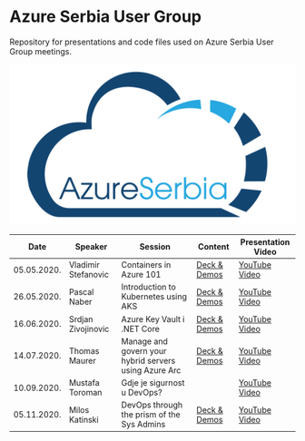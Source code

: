 # Azure Serbia User Group
Repository for presentations and code files used on Azure Serbia User Group meetings.

![Azure Serbia](azure-serbia.png)

|**Date**|**Speaker**|**Session**|**Content**|**Presentation Video**|
|-|-|-|-|-|
|05.05.2020.|Vladimir Stefanovic|Containers in Azure 101|[Deck & Demos](https://github.com/azure-serbia/user-group-meetings/blob/master/decks%20and%20demos/vladimir-stefanovic-containers-in-azure-101.zip?raw=true)|[YouTube Video](https://youtu.be/eqHIKMyD18U)|
|26.05.2020.|Pascal Naber|Introduction to Kubernetes using AKS|[Deck & Demos](https://github.com/azure-serbia/user-group-meetings/blob/master/decks%20and%20demos/pascal-naber-introduction-to-kubernetes-using-aks.pdf)|[YouTube Video](https://youtu.be/bbvj5Xg5St0)|
|16.06.2020.|Srdjan Zivojinovic|Azure Key Vault i .NET Core|[Deck & Demos](https://github.com/zsrdjan/presentations/tree/master/azure-meetup-key-vault)|[YouTube Video](https://www.youtube.com/watch?v=6t2mR_wKjS4)|
|14.07.2020.|Thomas Maurer|Manage and govern your hybrid servers using Azure Arc|[Deck & Demos](https://github.com/azure-serbia/user-group-meetings/blob/master/decks%20and%20demos/thomas-maurer-manage-and-govern-your-hybrid-servers-using-azure-arc.pdf)|[YouTube Video](https://www.youtube.com/watch?v=bSWEQhXtSl4)|
|10.09.2020.|Mustafa Toroman|Gdje je sigurnost u DevOps?||[YouTube Video](https://youtu.be/sYK_1x_CP3o)|
|05.11.2020.|Milos Katinski|DevOps through the prism of the Sys Admins|[Deck & Demos](https://github.com/azure-serbia/user-group-meetings/blob/master/decks%20and%20demos/milos-katinski-devops-through-the-prism-of-the-sys-admins.pptx)|[YouTube Video](https://youtu.be/_pwrvVn8ci0)|
